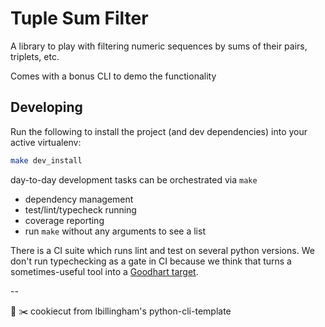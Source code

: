 # Tuple Sum Filter

A library to play with filtering numeric sequences by sums of their pairs, triplets, etc.

Comes with a bonus CLI to demo the functionality

## Developing

Run the following to install the project (and dev dependencies) into your active virtualenv:

```bash
make dev_install
```

day-to-day development tasks can be orchestrated via `make`

- dependency management
- test/lint/typecheck running
- coverage reporting
- run `make` without any arguments to see a list

There is a CI suite which runs lint and test on several python versions.
We don't run typechecking as a gate in CI because we think that
turns a sometimes-useful tool into a [Goodhart target](https://en.wikipedia.org/wiki/Goodhart%27s_law).

--

:cookie: :scissors: cookiecut from lbillingham's python-cli-template
